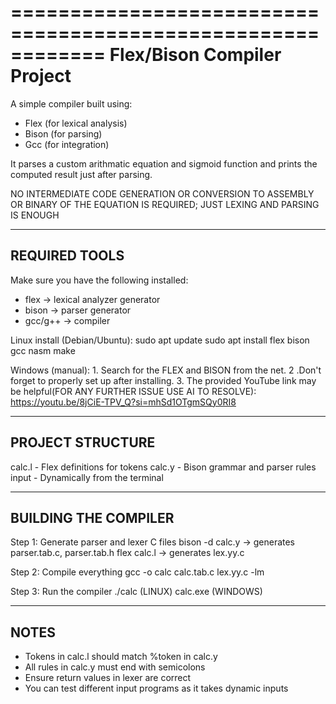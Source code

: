 ============================================================
                Flex/Bison Compiler Project
============================================================
A simple compiler built using:
- Flex (for lexical analysis)
- Bison (for parsing)
- Gcc (for integration)

It parses a custom arithmatic equation and sigmoid function and prints the computed result just after parsing.

NO INTERMEDIATE CODE GENERATION OR CONVERSION TO ASSEMBLY OR BINARY OF THE EQUATION IS REQUIRED; JUST LEXING AND PARSING IS ENOUGH

------------------------------------------------------------
REQUIRED TOOLS
------------------------------------------------------------
Make sure you have the following installed:

- flex         → lexical analyzer generator
- bison        → parser generator
- gcc/g++      → compiler

Linux install (Debian/Ubuntu):
  sudo apt update
  sudo apt install flex bison gcc nasm make

Windows (manual):
    1. Search for the FLEX and BISON from the net.
    2 .Don't forget to properly set up after installing.
    3. The provided YouTube link may be helpful(FOR ANY FURTHER ISSUE USE AI TO RESOLVE): https://youtu.be/8jCiE-TPV_Q?si=mhSd1OTgmSQy0RI8
    
------------------------------------------------------------
PROJECT STRUCTURE
------------------------------------------------------------

calc.l         - Flex definitions for tokens
calc.y        - Bison grammar and parser rules
input           - Dynamically from the terminal

------------------------------------------------------------
BUILDING THE COMPILER
------------------------------------------------------------

Step 1: Generate parser and lexer C files
    bison -d calc.y        → generates parser.tab.c, parser.tab.h
    flex calc.l             → generates lex.yy.c

Step 2: Compile everything
    gcc -o calc calc.tab.c lex.yy.c -lm

Step 3: Run the compiler
    ./calc        (LINUX)
    calc.exe      (WINDOWS)

------------------------------------------------------------
NOTES
------------------------------------------------------------

- Tokens in calc.l should match %token in calc.y
- All rules in calc.y must end with semicolons
- Ensure return values in lexer are correct
- You can test different input programs as it takes dynamic inputs
